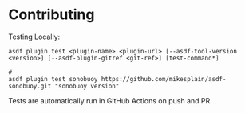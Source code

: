 # Contributing

Testing Locally:

```shell
asdf plugin test <plugin-name> <plugin-url> [--asdf-tool-version <version>] [--asdf-plugin-gitref <git-ref>] [test-command*]

#
asdf plugin test sonobuoy https://github.com/mikesplain/asdf-sonobuoy.git "sonobuoy version"
```

Tests are automatically run in GitHub Actions on push and PR.
